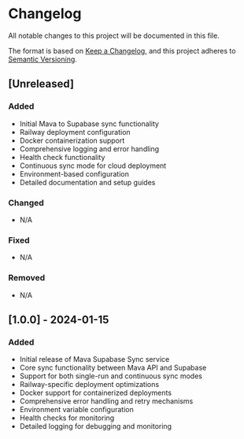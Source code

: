 # Changelog

All notable changes to this project will be documented in this file.

The format is based on [Keep a Changelog](https://keepachangelog.com/en/1.0.0/),
and this project adheres to [Semantic Versioning](https://semver.org/spec/v2.0.0.html).

## [Unreleased]

### Added
- Initial Mava to Supabase sync functionality
- Railway deployment configuration
- Docker containerization support
- Comprehensive logging and error handling
- Health check functionality
- Continuous sync mode for cloud deployment
- Environment-based configuration
- Detailed documentation and setup guides

### Changed
- N/A

### Fixed
- N/A

### Removed
- N/A

## [1.0.0] - 2024-01-15

### Added
- Initial release of Mava Supabase Sync service
- Core sync functionality between Mava API and Supabase
- Support for both single-run and continuous sync modes
- Railway-specific deployment optimizations
- Docker support for containerized deployments
- Comprehensive error handling and retry mechanisms
- Environment variable configuration
- Health checks for monitoring
- Detailed logging for debugging and monitoring 